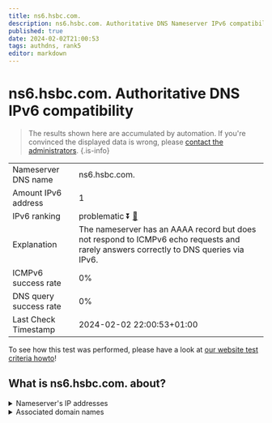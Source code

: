 ```yaml
---
title: ns6.hsbc.com.
description: ns6.hsbc.com. Authoritative DNS Nameserver IPv6 compatibility
published: true
date: 2024-02-02T21:00:53
tags: authdns, rank5
editor: markdown
---
```


# ns6.hsbc.com. Authoritative DNS IPv6 compatibility

> The results shown here are accumulated by automation. If you're convinced the displayed data is wrong, please [contact the administrators](/howto/chat). 
{.is-info}




|   |   |
| - | - |
| Nameserver DNS name | ns6.hsbc.com.
| Amount IPv6 address | 1
| IPv6 ranking | problematic :arrow_double_down: [🔗](/howto/ranking) |
| Explanation | The nameserver has an AAAA record but does not respond to ICMPv6 echo requests and rarely answers correctly to DNS queries via IPv6. |
| ICMPv6 success rate | 0%|
| DNS query success rate | 0% |
| Last Check Timestamp | 2024-02-02 22:00:53+01:00 |

To see how this test was performed, please have a look at [our website test criteria howto](/howto/testcriteria/authdns)!


## What is ns6.hsbc.com. about?




<details>
<summary>Nameserver's IP addresses</summary>

2a0c:6c40:c82f:3009::7

</details>



<details>
<summary>Associated domain names</summary>

www.hsbc.com

</details>
